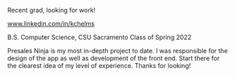 Recent grad, looking for work!
 
 www.linkedin.com/in/kchelms

B.S. Computer Science, CSU Sacramento Class of Spring 2022

Presales Ninja is my most in-depth project to date. I was responsible for the design of the app as well as development of the front end. Start there for the clearest idea of my level of experience. Thanks for looking! 

